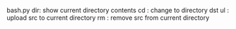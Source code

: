 bash.py
dir: show current directory contents
cd <dst>: change to directory dst
ul <src>: upload src to current directory
rm <src>: remove src from current directory
